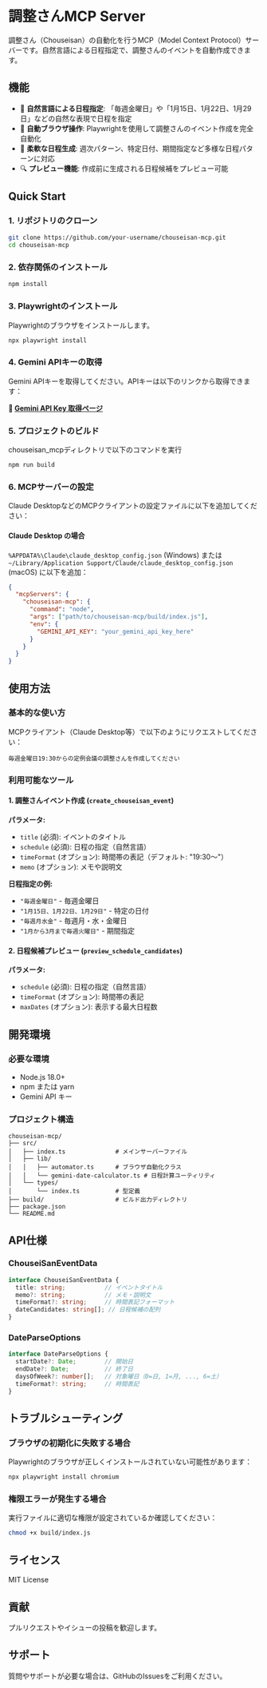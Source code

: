 # 調整さんMCP Server

調整さん（Chouseisan）の自動化を行うMCP（Model Context Protocol）サーバーです。自然言語による日程指定で、調整さんのイベントを自動作成できます。

## 機能

- 🎯 **自然言語による日程指定**: 「毎週金曜日」や「1月15日、1月22日、1月29日」などの自然な表現で日程を指定
- 🤖 **自動ブラウザ操作**: Playwrightを使用して調整さんのイベント作成を完全自動化
- 📅 **柔軟な日程生成**: 週次パターン、特定日付、期間指定など多様な日程パターンに対応
- 🔍 **プレビュー機能**: 作成前に生成される日程候補をプレビュー可能

## Quick Start

### 1. リポジトリのクローン

```bash
git clone https://github.com/your-username/chouseisan-mcp.git
cd chouseisan-mcp
```

### 2. 依存関係のインストール

```bash
npm install
```

### 3. Playwrightのインストール

Playwrightのブラウザをインストールします。

```bash
npx playwright install
```

### 4. Gemini APIキーの取得

Gemini APIキーを取得してください。APIキーは以下のリンクから取得できます：

**🔗 [Gemini API Key 取得ページ](https://aistudio.google.com/app/apikey?hl=ja)**

### 5. プロジェクトのビルド

chouseisan_mcpディレクトリで以下のコマンドを実行

```bash
npm run build
```

### 6. MCPサーバーの設定

Claude DesktopなどのMCPクライアントの設定ファイルに以下を追加してください：

#### Claude Desktop の場合

`%APPDATA%\Claude\claude_desktop_config.json` (Windows) または `~/Library/Application Support/Claude/claude_desktop_config.json` (macOS) に以下を追加：

```json
{
  "mcpServers": {
    "chouseisan-mcp": {
      "command": "node",
      "args": ["path/to/chouseisan-mcp/build/index.js"],
      "env": {
        "GEMINI_API_KEY": "your_gemini_api_key_here"
      }
    }
  }
}
```

## 使用方法

### 基本的な使い方

MCPクライアント（Claude Desktop等）で以下のようにリクエストしてください：

```
毎週金曜日19:30からの定例会議の調整さんを作成してください
```

### 利用可能なツール

#### 1. 調整さんイベント作成 (`create_chouseisan_event`)

**パラメータ:**
- `title` (必須): イベントのタイトル
- `schedule` (必須): 日程の指定（自然言語）
- `timeFormat` (オプション): 時間帯の表記（デフォルト: "19:30〜"）  
- `memo` (オプション): メモや説明文

**日程指定の例:**
- `"毎週金曜日"` - 毎週金曜日
- `"1月15日、1月22日、1月29日"` - 特定の日付
- `"毎週月水金"` - 毎週月・水・金曜日
- `"1月から3月まで毎週火曜日"` - 期間指定

#### 2. 日程候補プレビュー (`preview_schedule_candidates`)

**パラメータ:**
- `schedule` (必須): 日程の指定（自然言語）
- `timeFormat` (オプション): 時間帯の表記
- `maxDates` (オプション): 表示する最大日程数

## 開発環境

### 必要な環境

- Node.js 18.0+
- npm または yarn
- Gemini API キー

### プロジェクト構造

```
chouseisan-mcp/
├── src/
│   ├── index.ts              # メインサーバーファイル
│   ├── lib/
│   │   ├── automator.ts      # ブラウザ自動化クラス
│   │   └── gemini-date-calculator.ts # 日程計算ユーティリティ
│   └── types/
│       └── index.ts          # 型定義
├── build/                    # ビルド出力ディレクトリ
├── package.json
└── README.md
```

## API仕様

### ChouseiSanEventData

```typescript
interface ChouseiSanEventData {
  title: string;           // イベントタイトル
  memo?: string;           // メモ・説明文
  timeFormat?: string;     // 時間表記フォーマット
  dateCandidates: string[]; // 日程候補の配列
}
```

### DateParseOptions

```typescript
interface DateParseOptions {
  startDate?: Date;        // 開始日
  endDate?: Date;          // 終了日
  daysOfWeek?: number[];   // 対象曜日（0=日, 1=月, ..., 6=土）
  timeFormat?: string;     // 時間表記
}
```

## トラブルシューティング

### ブラウザの初期化に失敗する場合

Playwrightのブラウザが正しくインストールされていない可能性があります：

```bash
npx playwright install chromium
```

### 権限エラーが発生する場合

実行ファイルに適切な権限が設定されているか確認してください：

```bash
chmod +x build/index.js
```

## ライセンス

MIT License

## 貢献

プルリクエストやイシューの投稿を歓迎します。

## サポート

質問やサポートが必要な場合は、GitHubのIssuesをご利用ください。
